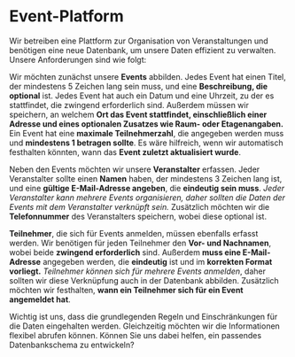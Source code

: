 # Event-Platform

Wir betreiben eine Plattform zur Organisation von Veranstaltungen und benötigen eine neue Datenbank, um unsere Daten effizient zu verwalten. Unsere Anforderungen sind wie folgt:  

Wir möchten zunächst unsere **Events** abbilden. Jedes Event hat einen Titel, der mindestens 5 Zeichen lang sein muss, und eine **Beschreibung, die optional** ist. Jedes Event hat auch ein Datum und eine Uhrzeit, zu der es stattfindet, die zwingend erforderlich sind. Außerdem müssen wir speichern, an welchem **Ort das Event stattfindet, einschließlich einer Adresse und eines optionalen Zusatzes wie Raum- oder Etagenangaben.** Ein Event hat eine **maximale Teilnehmerzahl**, die angegeben werden muss und **mindestens 1 betragen sollte**. Es wäre hilfreich, wenn wir automatisch festhalten könnten, wann das **Event zuletzt aktualisiert wurde**.

Neben den Events möchten wir unsere **Veranstalter** erfassen. Jeder Veranstalter sollte einen **Namen** haben, der mindestens 3 Zeichen lang ist, und eine **gültige E-Mail-Adresse angeben**, die **eindeutig sein muss**. _Jeder Veranstalter kann mehrere Events organisieren, daher sollten die Daten der Events mit dem Veranstalter verknüpft sein._ Zusätzlich möchten wir die **Telefonnummer** des Veranstalters speichern, wobei diese optional ist.  

**Teilnehmer**, die sich für Events anmelden, müssen ebenfalls erfasst werden. Wir benötigen für jeden Teilnehmer den **Vor- und Nachnamen**, wobei beide **zwingend erforderlich** sind. Außerdem **muss eine E-Mail-Adresse** angegeben werden, die **eindeutig** ist und im **korrekten Format vorliegt.** _Teilnehmer können sich für mehrere Events anmelden_, daher sollten wir diese Verknüpfung auch in der Datenbank abbilden. Zusätzlich möchten wir festhalten, **wann ein Teilnehmer sich für ein Event angemeldet hat**.  

Wichtig ist uns, dass die grundlegenden Regeln und Einschränkungen für die Daten eingehalten werden. Gleichzeitig möchten wir die Informationen flexibel abrufen können. Können Sie uns dabei helfen, ein passendes Datenbankschema zu entwickeln?
